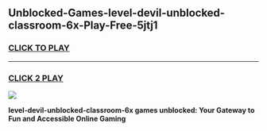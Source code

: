 
## Unblocked-Games-level-devil-unblocked-classroom-6x-Play-Free-5jtj1
<h3>
<a href="https://premium76.site?title=level-devil-unblocked-classroom-6x&ref=23A">CLICK TO PLAY</a></h3>
<hr>

<h3>
<a href="https://premium76.site?title=level-devil-unblocked-classroom-6x&ref=23A">CLICK 2 PLAY</a>
  
</h3>

<a href="https://premium76.site?title=level-devil-unblocked-classroom-6x&ref=23A"><img src="https://clearcache.store/games.png"></a>


**level-devil-unblocked-classroom-6x games unblocked: Your Gateway to Fun and Accessible Online Gaming**

